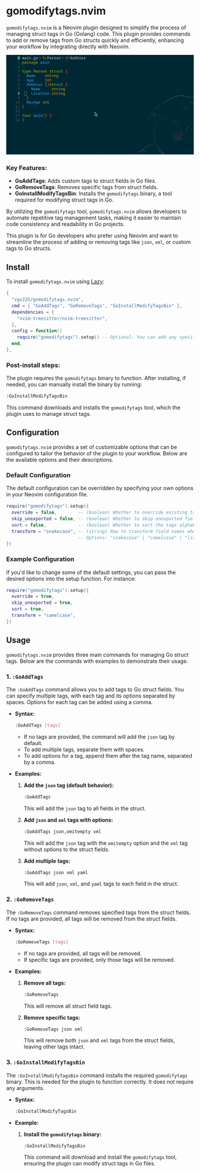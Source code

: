 # gomodifytags.nvim

`gomodifytags.nvim` is a Neovim plugin designed to simplify the process of managing struct tags in Go (Golang) code. This plugin provides commands to add or remove tags from Go structs quickly and efficiently, enhancing your workflow by integrating directly with Neovim.

![gomodifytags.nvim screenshot](./assets/screenshot.gif)

### Key Features:
- **GoAddTags**: Adds custom tags to struct fields in Go files.
- **GoRemoveTags**: Removes specific tags from struct fields.
- **GoInstallModifyTagsBin**: Installs the `gomodifytags` binary, a tool required for modifying struct tags in Go.

By utilizing the `gomodifytags` tool, `gomodifytags.nvim` allows developers to automate repetitive tag management tasks, making it easier to maintain code consistency and readability in Go projects. 

This plugin is for Go developers who prefer using Neovim and want to streamline the process of adding or removing tags like `json`, `xml`, or custom tags to Go structs.

## Install

To install `gomodifytags.nvim` using [Lazy](https://github.com/folke/lazy.nvim):

```lua
{
  "zgs225/gomodifytags.nvim",
  cmd = { "GoAddTags", "GoRemoveTags", "GoInstallModifyTagsBin" },
  dependencies = {
    "nvim-treesitter/nvim-treesitter",
  },
  config = function()
    require("gomodifytags").setup() -- Optional: You can add any specific configuration here if needed.
  end,
},
```

### Post-install steps:
The plugin requires the `gomodifytags` binary to function. After installing, if needed, you can manually install the binary by running:

```bash
:GoInstallModifyTagsBin
```

This command downloads and installs the `gomodifytags` tool, which the plugin uses to manage struct tags.

## Configuration

`gomodifytags.nvim` provides a set of customizable options that can be configured to tailor the behavior of the plugin to your workflow. Below are the available options and their descriptions.

### Default Configuration

The default configuration can be overridden by specifying your own options in your Neovim configuration file.

```lua
require("gomodifytags").setup({
  override = false,        -- (boolean) Whether to override existing tags when adding new ones.
  skip_unexported = false, -- (boolean) Whether to skip unexported fields in structs.
  sort = false,            -- (boolean) Whether to sort the tags alphabetically by the tag key.
  transform = "snakecase", -- (string) How to transform field names when adding tags.
                           -- Options: "snakecase" | "camelcase" | "lispcase" | "pascalcase" | "titlecase" | "keep"
})
```

### Example Configuration

If you'd like to change some of the default settings, you can pass the desired options into the setup function. For instance:

```lua
require("gomodifytags").setup({
  override = true,
  skip_unexported = true,
  sort = true,
  transform = "camelcase",
})
```

## Usage

`gomodifytags.nvim` provides three main commands for managing Go struct tags. Below are the commands with examples to demonstrate their usage.

### 1. `:GoAddTags`

The `:GoAddTags` command allows you to add tags to Go struct fields. You can specify multiple tags, with each tag and its options separated by spaces. Options for each tag can be added using a comma.

- **Syntax:**
  ```bash
  :GoAddTags [tags]
  ```

  - If no tags are provided, the command will add the `json` tag by default.
  - To add multiple tags, separate them with spaces.
  - To add options for a tag, append them after the tag name, separated by a comma.

- **Examples:**

  1. **Add the `json` tag (default behavior):**
     ```bash
     :GoAddTags
     ```
     This will add the `json` tag to all fields in the struct.

  2. **Add `json` and `xml` tags with options:**
     ```bash
     :GoAddTags json,omitempty xml
     ```
     This will add the `json` tag with the `omitempty` option and the `xml` tag without options to the struct fields.

  3. **Add multiple tags:**
     ```bash
     :GoAddTags json xml yaml
     ```
     This will add `json`, `xml`, and `yaml` tags to each field in the struct.

### 2. `:GoRemoveTags`

The `:GoRemoveTags` command removes specified tags from the struct fields. If no tags are provided, all tags will be removed from the struct fields.

- **Syntax:**
  ```bash
  :GoRemoveTags [tags]
  ```

  - If no tags are provided, all tags will be removed.
  - If specific tags are provided, only those tags will be removed.

- **Examples:**

  1. **Remove all tags:**
     ```bash
     :GoRemoveTags
     ```
     This will remove all struct field tags.

  2. **Remove specific tags:**
     ```bash
     :GoRemoveTags json xml
     ```
     This will remove both `json` and `xml` tags from the struct fields, leaving other tags intact.

### 3. `:GoInstallModifyTagsBin`

The `:GoInstallModifyTagsBin` command installs the required `gomodifytags` binary. This is needed for the plugin to function correctly. It does not require any arguments.

- **Syntax:**
  ```bash
  :GoInstallModifyTagsBin
  ```

- **Example:**
  1. **Install the `gomodifytags` binary:**
     ```bash
     :GoInstallModifyTagsBin
     ```
     This command will download and install the `gomodifytags` tool, ensuring the plugin can modify struct tags in Go files.
